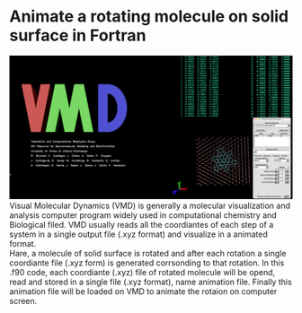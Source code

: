 # Animate a rotating molecule on solid surface in Fortran
![image alt](https://github.com/atomicadi/Animate-a-rotating-molecule-on-solid-surface_in-Fortran/blob/77e654e17ab198b5ca6d11fa38d2ae6e7e3bff33/Untitled.001.png)
Visual Molecular Dynamics (VMD) is generally a molecular visualization and analysis computer program widely used in computational chemistry and Biological filed. VMD usually reads all the coordiantes of each step of a system in a single output file (.xyz format) and visualize in a animated format.\
Hare, a molecule of solid surface is rotated and after each rotation a single coordiante file (.xyz form) is generated corrsonding to that rotation. In this .f90 code, each coordiante (.xyz) file of rotated molecule will be opend, read and stored in a single file (.xyz format), name animation file. Finally this animation file will be loaded on VMD to animate the rotaion on computer screen.
